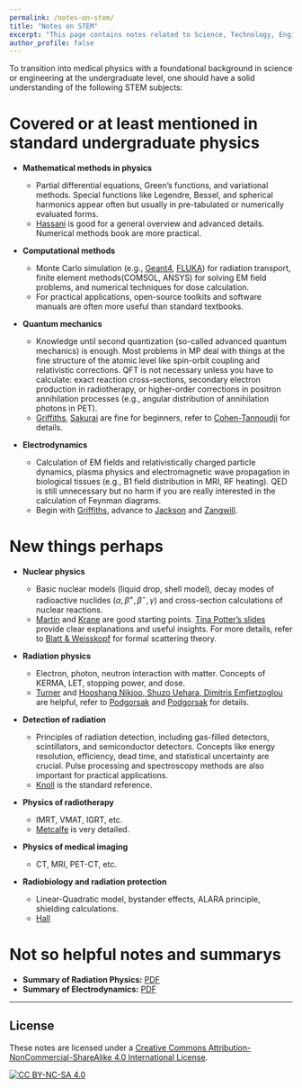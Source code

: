 ```yaml
---
permalink: /notes-on-stem/
title: "Notes on STEM"
excerpt: "This page contains notes related to Science, Technology, Engineering, and Mathematics (STEM)."
author_profile: false
---
```


<span class='anchor' id='notes-on-stem'></span>

To transition into medical physics with a foundational background in science or engineering at the undergraduate level, one should have a solid understanding of the following STEM subjects:

# Covered or at least mentioned in standard undergraduate physics

- **Mathematical methods in physics**
  - Partial differential equations, Green’s functions, and variational methods. Special functions like Legendre, Bessel, and spherical harmonics appear often but usually in pre-tabulated or numerically evaluated forms.
  - [Hassani](https://link.springer.com/book/10.1007/978-3-319-01195-0) is good for a general overview and advanced details. Numerical methods book are more practical.

- **Computational methods**
  - Monte Carlo simulation (e.g., [Geant4](https://geant4.web.cern.ch/), [FLUKA](http://www.fluka.org/fluka.php?)) for radiation transport, finite element methods(COMSOL, ANSYS) for solving EM field problems, and numerical techniques for dose calculation.
  - For practical applications, open-source toolkits and software manuals are often more useful than standard textbooks.

- **Quantum mechanics**
  - Knowledge until second quantization (so-called advanced quantum mechanics) is enough. Most problems in MP deal with things at the fine structure of the atomic level like spin-orbit coupling and relativistic corrections. QFT is not necessary unless you have to calculate: exact reaction cross-sections, secondary electron production in radiotherapy, or higher-order corrections in positron annihilation processes (e.g., angular distribution of annihilation photons in PET).
  - [Griffiths](https://www.cambridge.org/highereducation/books/introduction-to-quantum-mechanics/990799CA07A83FC5312402AF6860311E#overview), [Sakurai](https://www.cambridge.org/highereducation/books/modern-quantum-mechanics/DF43277E8AEDF83CC12EA62887C277DC#overview) are fine for beginners, refer to [Cohen-Tannoudji](https://www.wiley.com/en-us/Quantum+Mechanics%2C+Volume+1%3A+Basic+Concepts%2C+Tools%2C+and+Applications%2C+2nd+Edition-p-9783527822713) for details.

- **Electrodynamics**
  - Calculation of EM fields and relativistically charged particle dynamics, plasma physics and electromagnetic wave propagation in biological tissues (e.g., B1 field distribution in MRI, RF heating). QED is still unnecessary but no harm if you are really interested in the calculation of Feynman diagrams.
  - Begin with [Griffiths](https://www.cambridge.org/highereducation/books/introduction-to-electrodynamics/3AB220820DBB628E5A43D52C4B011ED4#overview), advance to [Jackson](https://www.wiley.com/en-au/Classical+Electrodynamics%2C+3rd+Edition-p-9780471309321) and [Zangwill](https://www.cambridge.org/highereducation/books/modern-electrodynamics/E5448C70CBF3651B2056F28EBF859AE9#overview).

# New things perhaps

- **Nuclear physics**
  - Basic nuclear models (liquid drop, shell model), decay modes of radioactive nuclides ($α, β^+, β^−, γ$) and cross-section calculations of nuclear reactions.
  - [Martin](https://www.wiley.com/en-us/Nuclear+and+Particle+Physics%3A+An+Introduction%2C+3rd+Edition-p-9781119344612) and [Krane](https://www.wiley.com/en-us/Introductory+Nuclear+Physics%2C+3rd+Edition-p-9780471805533) are good starting points. [Tina Potter’s slides](https://www.hep.phy.cam.ac.uk/~chpotter/particleandnuclearphysics/mainpage.html) provide clear explanations and useful insights. For more details, refer to [Blatt & Weisskopf](https://link.springer.com/book/10.1007/978-1-4612-9959-2) for formal scattering theory.

- **Radiation physics**
  - Electron, photon, neutron interaction with matter. Concepts of KERMA, LET, stopping power, and dose. 
  - [Turner](https://onlinelibrary.wiley.com/doi/book/10.1002/9783527616978) and [Hooshang Nikjoo, Shuzo Uehara, Dimitris Emfietzoglou](https://www.routledge.com/Interaction-of-Radiation-with-Matter/Nikjoo-Uehara-Emfietzoglou/p/book/9780367866020?srsltid=AfmBOor8xnXQC1WBWkicRN74gtG5SBA1yQae0BHI2zQaCsMWPPs2T-Ny) are helpful, refer to [Podgorsak](https://link.springer.com/book/10.1007/978-3-319-25382-4) and [Podgorsak](https://link.springer.com/book/10.1007/978-3-642-20186-8) for details.

- **Detection of radiation**
  - Principles of radiation detection, including gas-filled detectors, scintillators, and semiconductor detectors. Concepts like energy resolution, efficiency, dead time, and statistical uncertainty are crucial. Pulse processing and spectroscopy methods are also important for practical applications.
  - [Knoll](https://www.wiley.com/en-ae/Radiation+Detection+and+Measurement%2C+4th+Edition-p-9780470131480) is the standard reference.

- **Physics of radiotherapy**
  - IMRT, VMAT, IGRT, etc.
  - [Metcalfe](https://medicalphysics.org/SimpleCMS.php?content=bookpage.php&isbn=9781951134105) is very detailed.

- **Physics of medical imaging**
  - CT, MRI, PET-CT, etc.

- **Radiobiology and radiation protection**
  - Linear-Quadratic model, bystander effects, ALARA principle, shielding calculations.
  - [Hall](https://shop.lww.com/Radiobiology-for-the-Radiologist/p/9781496335418?srsltid=AfmBOoo02iTJHtt_TgiT5JeADx5hU9Ajv1sa-huxtqe2FC83wHVL05ui)

  
# Not so helpful notes and summarys
- **Summary of Radiation Physics:**  [PDF](https://louis-qiuyulu.github.io/CheatSheet-RP.pdf)  
- **Summary of Electrodynamics:**  [PDF](https://louis-qiuyulu.github.io/CheatSheet-EM.pdf)  

---

## License  
These notes are licensed under a [Creative Commons Attribution-NonCommercial-ShareAlike 4.0 International License](https://creativecommons.org/licenses/by-nc-sa/4.0/).  

[![CC BY-NC-SA 4.0](https://licensebuttons.net/l/by-nc-sa/4.0/88x31.png)](https://creativecommons.org/licenses/by-nc-sa/4.0/)

